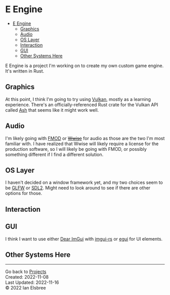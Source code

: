 # E Engine

- [E Engine](#e-engine)
  - [Graphics](#graphics)
  - [Audio](#audio)
  - [OS Layer](#os-layer)
  - [Interaction](#interaction)
  - [GUI](#gui)
  - [Other Systems Here](#other-systems-here)

E Engine is a project I'm working on to create my own custom game engine. It's written in Rust.

## Graphics

At this point, I think I'm going to try using [Vulkan](https://www.vulkan.org/), mostly as a learning experience. There's an officially-referenced Rust crate for the Vulkan API called [Ash](https://crates.io/crates/ash) that seems like it might work well.

## Audio

I'm likely going with [FMOD](http://studio.fmod.com/) or ~~[Wwise](https://www.audiokinetic.com/en/products/wwise/)~~ for audio as those are the two I'm most familiar with. I have realized that Wwise will likely require a license for the production software, so I will likely be going with FMOD, or possibly something different if I find a different solution.

## OS Layer

I haven't decided on a window framework yet, and my two choices seem to be [GLFW](https://www.glfw.org/) or [SDL2](https://www.libsdl.org/). Might need to look around to see if there are other options for those.

## Interaction

## GUI

I think I want to use either [Dear ImGui](https://github.com/ocornut/imgui) with [imgui-rs](https://crates.io/crates/imgui) or [egui](https://crates.io/crates/egui) for UI elements.

## Other Systems Here

---
Go back to [Projects]  
Created: 2022-11-08  
Last Updated: 2022-11-16  
© 2022 Ian Elsbree  

[Projects]: Projects "Projects"
